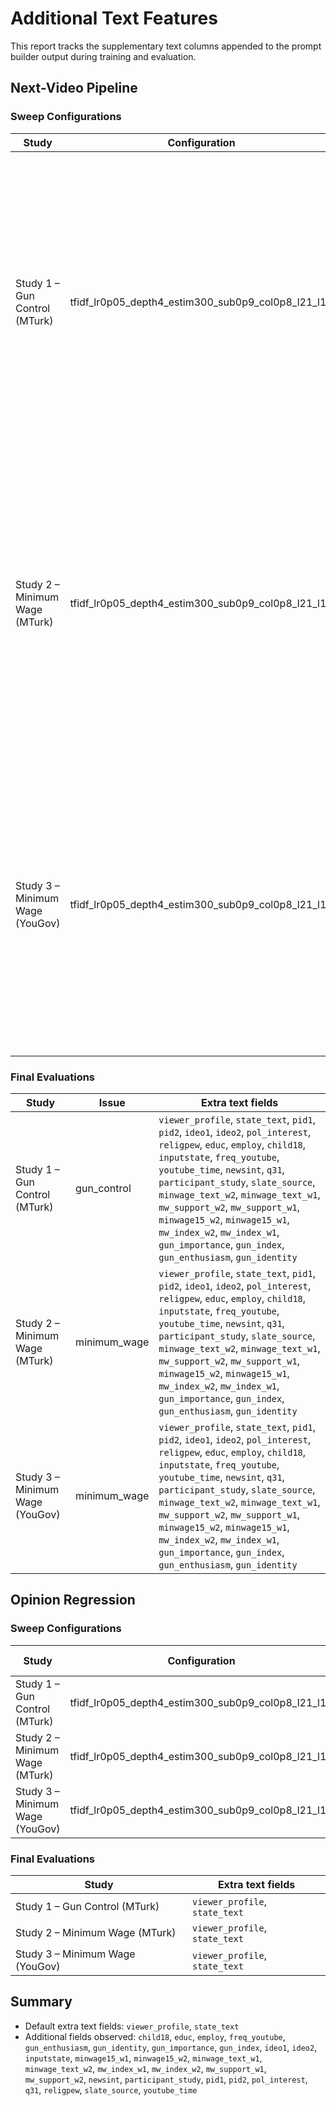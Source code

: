 # Additional Text Features


This report tracks the supplementary text columns appended to the prompt builder output during training and evaluation.

## Next-Video Pipeline

### Sweep Configurations

| Study | Configuration | Extra text fields |
| --- | --- | --- |
| Study 1 – Gun Control (MTurk) | tfidf_lr0p05_depth4_estim300_sub0p9_col0p8_l21_l10 | `viewer_profile`, `state_text`, `pid1`, `pid2`, `ideo1`, `ideo2`, `pol_interest`, `religpew`, `educ`, `employ`, `child18`, `inputstate`, `freq_youtube`, `youtube_time`, `newsint`, `q31`, `participant_study`, `slate_source`, `minwage_text_w2`, `minwage_text_w1`, `mw_support_w2`, `mw_support_w1`, `minwage15_w2`, `minwage15_w1`, `mw_index_w2`, `mw_index_w1`, `gun_importance`, `gun_index`, `gun_enthusiasm`, `gun_identity` |
| Study 2 – Minimum Wage (MTurk) | tfidf_lr0p05_depth4_estim300_sub0p9_col0p8_l21_l10 | `viewer_profile`, `state_text`, `pid1`, `pid2`, `ideo1`, `ideo2`, `pol_interest`, `religpew`, `educ`, `employ`, `child18`, `inputstate`, `freq_youtube`, `youtube_time`, `newsint`, `q31`, `participant_study`, `slate_source`, `minwage_text_w2`, `minwage_text_w1`, `mw_support_w2`, `mw_support_w1`, `minwage15_w2`, `minwage15_w1`, `mw_index_w2`, `mw_index_w1`, `gun_importance`, `gun_index`, `gun_enthusiasm`, `gun_identity` |
| Study 3 – Minimum Wage (YouGov) | tfidf_lr0p05_depth4_estim300_sub0p9_col0p8_l21_l10 | `viewer_profile`, `state_text`, `pid1`, `pid2`, `ideo1`, `ideo2`, `pol_interest`, `religpew`, `educ`, `employ`, `child18`, `inputstate`, `freq_youtube`, `youtube_time`, `newsint`, `q31`, `participant_study`, `slate_source`, `minwage_text_w2`, `minwage_text_w1`, `mw_support_w2`, `mw_support_w1`, `minwage15_w2`, `minwage15_w1`, `mw_index_w2`, `mw_index_w1`, `gun_importance`, `gun_index`, `gun_enthusiasm`, `gun_identity` |

### Final Evaluations

| Study | Issue | Extra text fields |
| --- | --- | --- |
| Study 1 – Gun Control (MTurk) | gun_control | `viewer_profile`, `state_text`, `pid1`, `pid2`, `ideo1`, `ideo2`, `pol_interest`, `religpew`, `educ`, `employ`, `child18`, `inputstate`, `freq_youtube`, `youtube_time`, `newsint`, `q31`, `participant_study`, `slate_source`, `minwage_text_w2`, `minwage_text_w1`, `mw_support_w2`, `mw_support_w1`, `minwage15_w2`, `minwage15_w1`, `mw_index_w2`, `mw_index_w1`, `gun_importance`, `gun_index`, `gun_enthusiasm`, `gun_identity` |
| Study 2 – Minimum Wage (MTurk) | minimum_wage | `viewer_profile`, `state_text`, `pid1`, `pid2`, `ideo1`, `ideo2`, `pol_interest`, `religpew`, `educ`, `employ`, `child18`, `inputstate`, `freq_youtube`, `youtube_time`, `newsint`, `q31`, `participant_study`, `slate_source`, `minwage_text_w2`, `minwage_text_w1`, `mw_support_w2`, `mw_support_w1`, `minwage15_w2`, `minwage15_w1`, `mw_index_w2`, `mw_index_w1`, `gun_importance`, `gun_index`, `gun_enthusiasm`, `gun_identity` |
| Study 3 – Minimum Wage (YouGov) | minimum_wage | `viewer_profile`, `state_text`, `pid1`, `pid2`, `ideo1`, `ideo2`, `pol_interest`, `religpew`, `educ`, `employ`, `child18`, `inputstate`, `freq_youtube`, `youtube_time`, `newsint`, `q31`, `participant_study`, `slate_source`, `minwage_text_w2`, `minwage_text_w1`, `mw_support_w2`, `mw_support_w1`, `minwage15_w2`, `minwage15_w1`, `mw_index_w2`, `mw_index_w1`, `gun_importance`, `gun_index`, `gun_enthusiasm`, `gun_identity` |

## Opinion Regression

### Sweep Configurations

| Study | Configuration | Extra text fields |
| --- | --- | --- |
| Study 1 – Gun Control (MTurk) | tfidf_lr0p05_depth4_estim300_sub0p9_col0p8_l21_l10 | `viewer_profile`, `state_text` |
| Study 2 – Minimum Wage (MTurk) | tfidf_lr0p05_depth4_estim300_sub0p9_col0p8_l21_l10 | `viewer_profile`, `state_text` |
| Study 3 – Minimum Wage (YouGov) | tfidf_lr0p05_depth4_estim300_sub0p9_col0p8_l21_l10 | `viewer_profile`, `state_text` |

### Final Evaluations

| Study | Extra text fields |
| --- | --- |
| Study 1 – Gun Control (MTurk) | `viewer_profile`, `state_text` |
| Study 2 – Minimum Wage (MTurk) | `viewer_profile`, `state_text` |
| Study 3 – Minimum Wage (YouGov) | `viewer_profile`, `state_text` |

## Summary

- Default extra text fields: `viewer_profile`, `state_text`
- Additional fields observed: `child18`, `educ`, `employ`, `freq_youtube`, `gun_enthusiasm`, `gun_identity`, `gun_importance`, `gun_index`, `ideo1`, `ideo2`, `inputstate`, `minwage15_w1`, `minwage15_w2`, `minwage_text_w1`, `minwage_text_w2`, `mw_index_w1`, `mw_index_w2`, `mw_support_w1`, `mw_support_w2`, `newsint`, `participant_study`, `pid1`, `pid2`, `pol_interest`, `q31`, `religpew`, `slate_source`, `youtube_time`
